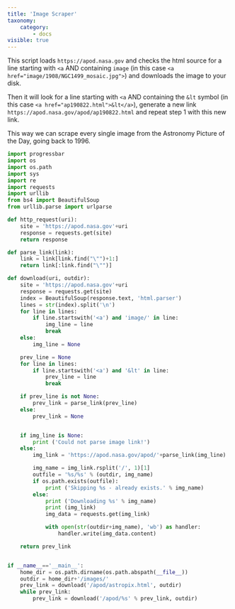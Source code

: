 ```yaml
---
title: 'Image Scraper'
taxonomy:
    category:
        - docs
visible: true
---
```


This script loads ```https://apod.nasa.gov``` and checks the html source for a line starting with ```<a``` AND containing ```image``` (in this case ```<a href="image/1908/NGC1499_mosaic.jpg">```) and downloads the image to your disk.

Then it will look for a line starting with ```<a``` AND containing the ```&lt``` symbol (in this case ```<a href="ap190822.html">&lt</a>```), generate a new link ```https://apod.nasa.gov/apod/ap190822.html``` and repeat step 1 with this new link.


This way we can scrape every single image from the Astronomy Picture of the Day, going back to 1996.

```python
import progressbar
import os
import os.path
import sys
import re
import requests
import urllib
from bs4 import BeautifulSoup
from urllib.parse import urlparse

def http_request(uri):
    site = 'https://apod.nasa.gov'+uri
    response = requests.get(site)
    return response

def parse_link(link):
    link = link[link.find("\"")+1:]
    return link[:link.find("\"")]

def download(uri, outdir):
    site = 'https://apod.nasa.gov'+uri
    response = requests.get(site)
    index = BeautifulSoup(response.text, 'html.parser')
    lines = str(index).split('\n')
    for line in lines:
        if line.startswith('<a') and 'image/' in line:
            img_line = line
            break
    else:
        img_line = None

    prev_line = None
    for line in lines:
        if line.startswith('<a') and '&lt' in line:
            prev_line = line
            break

    if prev_line is not None:
        prev_link = parse_link(prev_line)
    else:
        prev_link = None


    if img_line is None:
        print ('Could not parse image link!')
    else:
        img_link = 'https://apod.nasa.gov/apod/'+parse_link(img_line)

        img_name = img_link.rsplit('/', 1)[1]
        outfile = '%s/%s' % (outdir, img_name)
        if os.path.exists(outfile):
            print ('Skipping %s - already exists.' % img_name)
        else:
            print ('Downloading %s' % img_name)
            print (img_link)
            img_data = requests.get(img_link)

            with open(str(outdir+img_name), 'wb') as handler:
                handler.write(img_data.content)

    return prev_link


if __name__=='__main__':
    home_dir = os.path.dirname(os.path.abspath(__file__))
    outdir = home_dir+'/images/'
    prev_link = download('/apod/astropix.html', outdir)
    while prev_link:
        prev_link = download('/apod/%s' % prev_link, outdir)
```